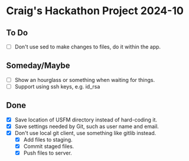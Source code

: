# Craig's Hackathon Project 2024-10

## To Do

-   [ ] Don't use sed to make changes to files, do it within the app.

## Someday/Maybe

-   [ ] Show an hourglass or something when waiting for things.
-   [ ] Support using ssh keys, e.g. id_rsa

## Done

-   [x] Save location of USFM directory instead of hard-coding it.
-   [x] Save settings needed by Git, such as user name and email.
-   [x] Don't use local git client, use something like gitlib instead.
    -   [x] Add files to staging.
    -   [x] Commit staged files.
    -   [x] Push files to server.

